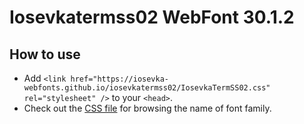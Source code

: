# Iosevkatermss02 WebFont 30.1.2

## How to use

- Add `<link href="https://iosevka-webfonts.github.io/iosevkatermss02/IosevkaTermSS02.css" rel="stylesheet" />` to your `<head>`.
- Check out the [CSS file](./IosevkaTermSS02.css) for browsing the name of font family.
